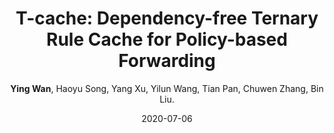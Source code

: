 ---
title: "T-cache: Dependency-free Ternary Rule Cache for Policy-based Forwarding"
collection: publications
category: conferences
permalink: /publication/2020-07-06-T-cache-INFOCOM
level: <strong>(CCF-A)</strong>
author: <strong>Ying Wan</strong>, Haoyu Song, Yang Xu, Yilun Wang, Tian Pan, Chuwen Zhang, Bin Liu.
date: 2020-07-06
venue: 'IEEE International Conference on Computer Communications (INFOCOM)'
paperurl: 'http://wany16.github.io/files/T-cache_INFOCOM.pdf'
slidesurl: 'http://wany16.github.io/files/T-cache_INFOCOM_Ppt.pdf'
codeurl: 'https://academicpages.github.io/publications/'
---